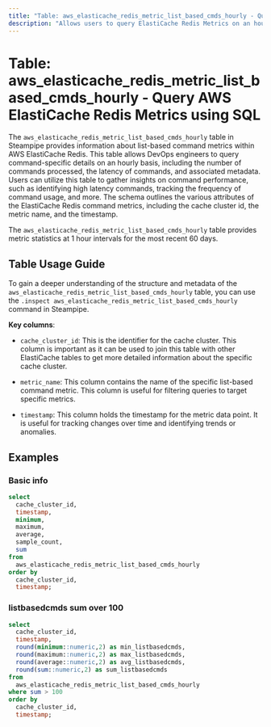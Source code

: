 ```yaml
---
title: "Table: aws_elasticache_redis_metric_list_based_cmds_hourly - Query AWS ElastiCache Redis Metrics using SQL"
description: "Allows users to query ElastiCache Redis Metrics on an hourly basis, providing data on list-based commands executed in the ElastiCache Redis environment."
---
```


# Table: aws_elasticache_redis_metric_list_based_cmds_hourly - Query AWS ElastiCache Redis Metrics using SQL

The `aws_elasticache_redis_metric_list_based_cmds_hourly` table in Steampipe provides information about list-based command metrics within AWS ElastiCache Redis. This table allows DevOps engineers to query command-specific details on an hourly basis, including the number of commands processed, the latency of commands, and associated metadata. Users can utilize this table to gather insights on command performance, such as identifying high latency commands, tracking the frequency of command usage, and more. The schema outlines the various attributes of the ElastiCache Redis command metrics, including the cache cluster id, the metric name, and the timestamp.

The `aws_elasticache_redis_metric_list_based_cmds_hourly` table provides metric statistics at 1 hour intervals for the most recent 60 days.

## Table Usage Guide

To gain a deeper understanding of the structure and metadata of the `aws_elasticache_redis_metric_list_based_cmds_hourly` table, you can use the `.inspect aws_elasticache_redis_metric_list_based_cmds_hourly` command in Steampipe.

**Key columns**:

- `cache_cluster_id`: This is the identifier for the cache cluster. This column is important as it can be used to join this table with other ElastiCache tables to get more detailed information about the specific cache cluster.

- `metric_name`: This column contains the name of the specific list-based command metric. This column is useful for filtering queries to target specific metrics.

- `timestamp`: This column holds the timestamp for the metric data point. It is useful for tracking changes over time and identifying trends or anomalies.

## Examples

### Basic info

```sql
select
  cache_cluster_id,
  timestamp,
  minimum,
  maximum,
  average,
  sample_count,
  sum
from
  aws_elasticache_redis_metric_list_based_cmds_hourly
order by
  cache_cluster_id,
  timestamp;
```

### listbasedcmds sum over 100 

```sql
select
  cache_cluster_id,
  timestamp,
  round(minimum::numeric,2) as min_listbasedcmds,
  round(maximum::numeric,2) as max_listbasedcmds,
  round(average::numeric,2) as avg_listbasedcmds,
  round(sum::numeric,2) as sum_listbasedcmds
from
  aws_elasticache_redis_metric_list_based_cmds_hourly
where sum > 100
order by
  cache_cluster_id,
  timestamp;
```